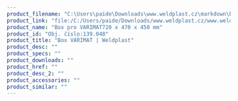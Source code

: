 ```yaml
---
product_filename: "C:\Users\paide\Downloads\www.weldplast.cz\markdown\box-varimat.md"
product_link: "file:/C:/Users/paide/Downloads/www.weldplast.cz/www.weldplast.cz/box-varimat"
product_name: "Box pro VARIMAT720 x 470 x 450 mm"
product_id: "Obj. číslo:139.048"
product_title: "Box VARIMAT | Weldplast"
product_desc: ""
product_specs: ""
product_downloads: ""
product_href: ""
product_desc_2: ""
product_accessories: ""
product_similar: ""
---
```

